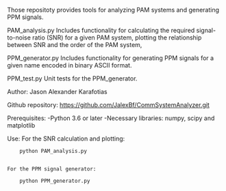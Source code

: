 Those repositoty provides tools for analyzing PAM systems and generating PPM signals.


PAM_analysis.py
Includes functionality for calculating the required signal-to-noise ratio (SNR) for a given PAM system, plotting the relationship between SNR and the order of the PAM system,

PPM_generator.py
Includes functionality for generating PPM signals for a given name encoded in binary ASCII format.

PPM_test.py
Unit tests for the PPM_generator.


Author: 
	Jason Alexander Karafotias
	

Github repository:
	https://github.com/JalexBf/CommSystemAnalyzer.git


Prerequisites:
	-Python 3.6 or later
	-Necessary libraries: numpy, scipy and matplotlib


Use:
	For the SNR calculation and plotting:
	
		python PAM_analysis.py
	
	
	For the PPM signal generator:
	
		python PPM_generator.py
	
	
